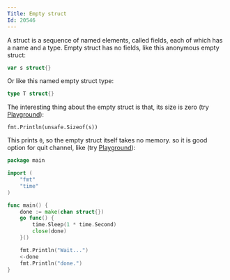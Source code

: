 ```yaml
---
Title: Empty struct
Id: 20546
---
```

A struct is a sequence of named elements, called fields, each of which has a name and a type. Empty struct has no fields, like this anonymous empty struct:

```go
var s struct{}
```

Or like this named empty struct type:

```go
type T struct{}
```

The interesting thing about the empty struct is that, its size is zero (try [Playground](https://play.golang.org/p/ICQkZn01ng)):

    fmt.Println(unsafe.Sizeof(s))

This prints `0`, so the empty struct itself takes no memory. so it is good option for quit channel, like (try [Playground](https://play.golang.org/p/j3qowmGdmC)):

```go
package main

import (
    "fmt"
    "time"
)

func main() {
    done := make(chan struct{})
    go func() {
        time.Sleep(1 * time.Second)
        close(done)
    }()

    fmt.Println("Wait...")
    <-done
    fmt.Println("done.")
}
```
